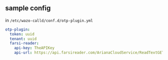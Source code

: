 ## sample config
in
`/etc/wazo-calld/conf.d/otp-plugin.yml`

```yml
otp-plugin:
  token: uuid
  tenant: uuid
  farsi-reader:
    api-key: TheAPIKey
    api-url: https://api.farsireader.com/ArianaCloudService/ReadTextGET

```